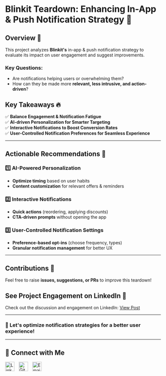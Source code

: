 # Blinkit Teardown: Enhancing In-App & Push Notification Strategy 🚀

## Overview 📲
This project analyzes **Blinkit's** in-app & push notification strategy to evaluate its impact on user engagement and suggest improvements.

### Key Questions:
- Are notifications helping users or overwhelming them?
- How can they be made more **relevant, less intrusive, and action-driven**?

## Key Takeaways 🔥
✅ **Balance Engagement & Notification Fatigue**  
✅ **AI-driven Personalization for Smarter Targeting**  
✅ **Interactive Notifications to Boost Conversion Rates**  
✅ **User-Controlled Notification Preferences for Seamless Experience**  

---

## Actionable Recommendations 🎯

### 1️⃣ AI-Powered Personalization
- **Optimize timing** based on user habits
- **Content customization** for relevant offers & reminders

### 2️⃣ Interactive Notifications
- **Quick actions** (reordering, applying discounts)
- **CTA-driven prompts** without opening the app

### 3️⃣ User-Controlled Notification Settings
- **Preference-based opt-ins** (choose frequency, types)
- **Granular notification management** for better UX

---

## Contributions 🤝
Feel free to raise **issues, suggestions, or PRs** to improve this teardown!
## See Project Engagement on LinkedIn 🔗
Check out the discussion and engagement on LinkedIn: [View Post](https://www.linkedin.com/feed/update/urn:li:activity:7295397158176903168/)

---

### 🚀 Let's optimize notification strategies for a better user experience!

---

## 🤝 Connect with Me

[<img src="https://cdn.jsdelivr.net/npm/simple-icons@v4/icons/linkedin.svg" alt="LinkedIn" width="30" style="margin-right:10px;">](https://www.linkedin.com/in/vishesh-kumar-53b553346/)
[<img src="https://cdn.jsdelivr.net/npm/simple-icons@v4/icons/github.svg" alt="GitHub" width="30" style="margin-right:10px;">](https://github.com/Visheshkumar11)
[<img src="https://cdn.jsdelivr.net/npm/simple-icons@v4/icons/gmail.svg" alt="Email" width="30" style="margin-right:10px;">](mailto:vishesh.kumar.ug21@nsut.ac.in)

